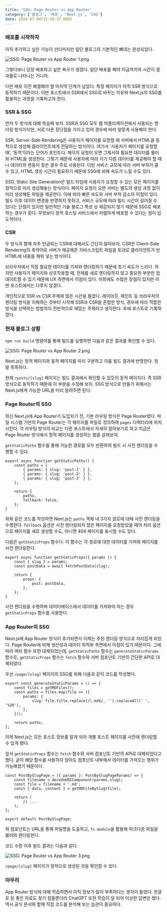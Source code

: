 ```yaml
---
title: 'SSG: Page Router vs App Router'
category: ['블로그', '배포', 'Next.js', 'SSG']
date: 2024-07-04T15:58:17.000Z
---
```


### 배포를 시작하자

아직 추가하고 싶은 기능이 산더미지만 일단 블로그의 기본적인 뼈대는 완성되었다.

![SSG: Page Router vs App Router 1.png](/image/SSG:%20Page%20Router%20vs%20App%20Router%201.png)

그렇다보니 당장 배포하고 싶은 욕구가 생겼다. 일단 배포를 해야 지금까지의 시간이 결과물로 나타나는 거니까.

다만 배포 이전 해결해야 할 마지막 단계가 남았다. 특정 페이지가 아직 SSR 방식으로 동작하기 때문이다. 이번 포스트에서 SSR에서 SSG로 바꾸는 이유와 Next.js의 SSG를 활용하는 과정을 기록하고자 한다.

### SSR & SSG

먼저 두 방식에 대해 학습해 보자. SSR과 SSG 모두 웹 어플리케이션에서 사용되는 렌더링 방식이지만, 서로 다른 장단점을 가지고 있어 경우에 따라 알맞게 사용해야 한다.

SSR, Server-Side Rendering은 사용자가 페이지를 요청할 때 서버에서 HTML을 동적으로 생성해 클라이언트에게 전달하는 방식이다. 여기서 ‘사용자가 페이지를 요청할 때’, ‘동적’이라는 단어가 포인트다. 페이지 요청이 오면 그제서야 필요한 데이터를 불러와 HTML을 생성한다. 그렇기 때문에 사용자에 따라 각기 다른 데이터를 제공해야 할 때나 데이터의 변동이 잦은 경우 주로 사용된다. 다만 서비스 규모에 따라 서버 부하가 클 수 있고, HTML 생성 시간이 필요하기 때문에 SSG에 비해 속도가 느릴 수도 있다.

SSG, Static Site Generation은 빌드 타임에 사용자가 요청할 수 있는 모든 페이지를 정적으로 미리 생성해놓는 방식이다. 페이지 요청이 오면 서버는 별도의 생성 과정 없이 미리 생성해둔 파일을 제공한다. 이에 따라 빠른 속도와 서버 부하 감소의 이점이 있다. 빌드 이후 데이터 변경을 반영하지 못하고, 서비스 규모에 따라 빌드 시간이 길어질 수 있다는 단점이 있지만 일반적인 기술 블로그 특성 상 체감되지 않기 때문에 SSG로 배포하는 경우가 잦다. 무엇보다 정적 호스팅 서비스에서 저렴하게 배포할 수 있다는 점이 압도적이다.

### CSR

두 방식과 함께 자주 언급되는 CSR에 대해서도 간단히 알아보자. CSR은 Client-Side Rendering의 축약어로 서버가 제공해준 자바스크립트 파일을 토대로 클라이언트가 빈 HTML에 내용을 채워 넣는 방식이다.

브라우저에서 직접 필요한 데이터를 가져와 렌더링하기 때문에 초기 속도가 느리다. 하지만 사용자가 페이지와 상호작용할 때, 전체를 새로 렌더링하지 않고 필요한 부분만 업데이트할 수 있기 때문에 UX 측면에서 이점이 있다. 이외에도 수많은 장점이 있지만 이번 포스트에서는 다루지 않겠다.

개인적으로 SSR vs CSR 주제에 많은 시간을 들였다. 레이아웃, 페인트 등 브라우저의 렌더링 방식을 이해하는 것부터 시작해 SSR과 CSR을 혼합한 방식, 경우에 따라 적합한 방식을 선택하는 방법까지 전반적으로 재밌는 주제라고 생각한다. 후에 포스트로 기록하겠다.

### 현재 블로그 상황

`npm run build` 명령어를 통해 빌드를 실행하면 다음과 같은 결과를 확인할 수 있다.

![SSG: Page Router vs App Router 2.png](/image/SSG:%20Page%20Router%20vs%20App%20Router%202.png)

Next.js는 정적 페이지와 동적 페이지를 미리 구분하고 이를 빌드 결과에 반영한다. 정말 똑똑하다.

현재 `/posts/[slug]` 페이지는 빌드 결과에서 확인할 수 있듯이 동적 페이지다. 즉 SSR 방식으로 동작하기 때문에 이 부분을 수정해 보자. SSG 방식으로 만들기 위해서는 Next.js에게 가능한 URL을 미리 알려주면 된다.

### Page Router의 SSG

최신 Next.js에 App Router가 도입되기 전, 기본 라우팅 방식은 Page Router였다. 파일 시스템 기반의 Page Router는 각 페이지를 파일로 정의하여 `pages` 디렉터리에 위치시킨다. 각 라우팅 방식의 비교는 다른 포스트에서 자세히 알아보기로 하고 지금은 Page Router 방식에서 정적 페이지를 생성하는 법을 살펴보자.

`getStaticPaths` 함수를 통해 가능한 경로를 모두 반환하여 빌드 시 사전 렌더링을 수행할 수 있다.

```tsx
export async function getStaticPaths() {
    const paths = [
        { params: { slug: 'post-1' } },
        { params: { slug: 'post-2' } },
        { params: { slug: 'post-3' } },
    ];

    return {
        paths,
        fallback: false,
    };
}
```

위와 같은 코드를 작성하면 Next.js는 `paths` 객체 내 3가지 경로에 대해 사전 렌더링을 수행한다. `fallback` 옵션은 사전 렌더링되지 않은 페이지를 요청받았을 때의 처리 옵션으로 페이지를 새로 생성할 수도, 아니면 404 페이지를 표시할 수도 있다.

다음은 `getStaticProps` 함수다. 이 함수는 각 경로에 대한 데이터를 가져와 페이지를 사전 렌더링한다.

```tsx
export async function getStaticProps({ params }) {
    const { slug } = params;
    const postData = await fetchPostData(slug);

    return {
        props: {
            post: postData,
        },
    };
}
```

사전 렌더링을 수행하며 데이터베이스에서 데이터를 가져와야 하는 경우 `getStaticProps` 함수를 사용한다.

### App Router의 SSG

Next.js에 App Router 방식이 추가되면서 이제는 주된 렌더링 방식으로 자리잡게 되었다. Page Router에 비해 생산성과 데이터 최적화 측면에서 이점이 있기 때문이다. 그에 따라 여러 함수 또한 대체되었는데, `getStaticPaths` 함수는 `generateStaticParams` 함수로, `getStaticProps` 함수는 `fetch` 함수와 서버 컴포넌트 기반의 간단한 API로 대체되었다.

우선 `/page/[slug]` 페이지의 SSG를 위해 다음과 같이 코드를 작성했다.

```tsx
export const generateStaticParams = () => {
    const files = getMDFiles();
    const paths = files.map(file => ({
        params: {
            slug: file.title.replace(/\.md$/, '').replaceAll(' ', '%20'),
        },
    }));

    return paths;
};
```

이제 Next.js는 모든 포스트 정보를 알게 되어 개별 포스트 페이지를 사전에 렌더링할 수 있게 됐다.

앞서 `getStaticProps` 함수는 `fetch` 함수와 서버 컴포넌트 기반의 API로 대체되었다고 했다. 굳이 해당 함수를 사용하지 않아도 컴포넌트 내부에서 데이터를 가져오는 행위가 가능해졌기 때문이다.

```tsx
const PostBySlugPage = ({ params }: PostBySlugPageParams) => {
    const filename = decodeURIComponent(params.slug);
    const file = filename + '.md';
    const { data, content } = getMDFileBySlug(file);

    return (
        // ...
    );
};

export default PostBySlugPage;
```

위 컴포넌트는 URL을 통해 파일명을 도출하고, `fs module`을 활용해 마크다운 파일을 불러와 렌더링한다.

코드 수정 이후 빌드 결과는 다음과 같다.

![SSG: Page Router vs App Router 3.png](/image/SSG:%20Page%20Router%20vs%20App%20Router%203.png)

`/page/[slug]` 페이지가 정적으로 생성된 것을 확인할 수 있다.

### 마무리

App Router 방식에 대해 학습하면서 아직 정보가 많이 부족하다는 생각이 들었다. 한글로 된 좋은 자료도 찾기 힘들뿐더러 ChatGPT 또한 학습이 덜 되어 이상한 답변만 했다. 역시 공식 문서와 함께 직접 코드를 분석해 보는 습관이 중요하다.
